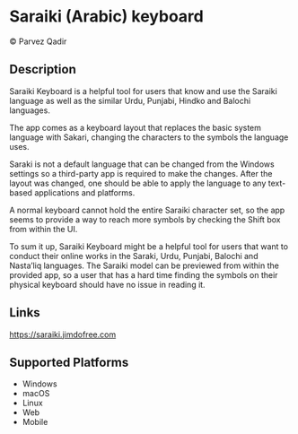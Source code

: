 Saraiki (Arabic) keyboard
==============

© Parvez Qadir

Description
-----------

Saraiki Keyboard is a helpful tool for users that know and use the Saraiki language as well as the similar Urdu, Punjabi, Hindko and Balochi languages.

The app comes as a keyboard layout that replaces the basic system language with Sakari, changing the characters to the symbols the language uses.

Saraki is not a default language that can be changed from the Windows settings so a third-party app is required to make the changes. After the layout was changed, one should be able to apply the language to any text-based applications and platforms.

A normal keyboard cannot hold the entire Saraiki character set, so the app seems to provide a way to reach more symbols by checking the Shift box from within the UI.

To sum it up, Saraiki Keyboard might be a helpful tool for users that want to conduct their online works in the Saraki, Urdu, Punjabi, Balochi and Nasta’liq languages. The Saraiki model can be previewed from within the provided app, so a user that has a hard time finding the symbols on their physical keyboard should have no issue in reading it.

Links
-----
https://saraiki.jimdofree.com

Supported Platforms
-------------------
 * Windows
 * macOS
 * Linux
 * Web
 * Mobile
 